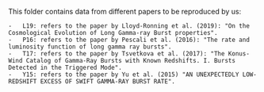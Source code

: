This folder contains data from different papers to be reproduced by us:  

    -   L19: refers to the paper by Lloyd-Ronning et al. (2019): "On the Cosmological Evolution of Long Gamma-ray Burst properties".  
    -   P16: refers to the paper by Pescali et al. (2016): "The rate and luminosity function of long gamma ray bursts".
	-   T17: refers to the paper by Tsvetkova et al. (2017): "The Konus-Wind Catalog of Gamma-Ray Bursts with Known Redshifts. I. Bursts Detected in the Triggered Mode".
	-   Y15: refers to the paper by Yu et al. (2015) "AN UNEXPECTEDLY LOW-REDSHIFT EXCESS OF SWIFT GAMMA-RAY BURST RATE".